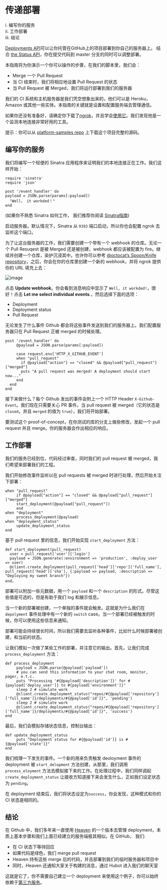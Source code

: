 # 传递部署


i. 编写你的服务  
ii. 工作部署  
iii. 结论  


[Deployments API](https://developer.github.com/v3/repos/deployments/)可以让你托管在GitHub上的项目部署到你自己的服务器上。 结合 [the Status API](https://developer.github.com/guides/building-a-ci-server/)，你在提交代码到 master 分支的同时可以调整部署。               


本指南将为你演示一个你可以操作的步骤，在我们的脚本里，我们会：       

- Merge 一个 Pull Request         
- 当 CI 结束时，我们将相应地设置 Pull Request 的状态            
- 当 Pull Request 被 Merged，我们将运行部署到我们的服务器                
         
我们的 CI 系统和主机服务器是我们凭空想象出来的，他们可以是 Heroku，Amazon 或其他一些实体。本指南的关键就是设置和配置服务端去管理通信。                 

如果你还没有准备好，请确定你下载了[ngrok](https://ngrok.com/)，并且学会[使用它](https://developer.github.com/webhooks/configuring/#using-ngrok)。我们发现他是一个监测本地连接非常好用的工具。                    

提示：你可以从 [platform-samples repo](https://github.com/github/platform-samples/tree/master/api/ruby/delivering-deployments) 上下载这个项目完整的源码。                

## 编写你的服务        

我们将编写一个轻便的 Sinatra 应用程序来证明我们的本地连接正在工作。我们这样开始：       

	require 'sinatra'        
	require 'json'          

	post '/event_handler' do           
	payload = JSON.parse(params[:payload])          
	  "Well， it workded！"         
	end         


(如果你不熟悉 Sinatra 如何工作， 我们推荐你阅读 [Sinatra指南](http://www.sinatrarb.com/))             

启动服务器。默认情况下，Sinatra 从 `9393` 端口启动，所以你也会配置 ngrok 去监听这个端口。                   

为了让这台服务器的工作，我们需要创建一个带有一个 webhook 的仓库。无论一个 Pull Resuqest 是被 Merged 还是被创建，webhook 都应该被配置为 fire。继续并创建一个仓库，染护沉浸其中。也许你可以参考 [@octocat’s Spoon/Knife repository](https://github.com/octocat/Spoon-Knife)，之后，你会在你的仓库里创建一个新的 webhook，并将 ngrok 提供你的 URL 填充上去：              

![image](images/webhook_sample_url.png)                    

点击 **Update webhook**。你会看到消息响应中显示了 `Well, it workded!`，很好！点击 **Let me select individual events**.，然后选择下面的选项：             

- Deployment      
- Deployment status     
- Pull Request     

无论发生了什么事件 Github 都会将这些事件发送到我们的服务器上。我们配置服务器只在 Pull Request 正被 merged 的时候处理。                 

```
post '/event_handler' do      
     @payload = JSON.parse(params[:payload])      

     case request.env['HTTP_X_GITHUB_EVENT']       
     when "pull_request"         
       if @payload["action"] == "closed" && @payload["pull_request"]["merged"]             
       puts "A pull request was merged! A deployment should start now..."              
     end             
  end             
end       
```

接下来做什么？每个 Github 发出的事件会附上一个 HTTP Header `X-Github-Event`。我们现在只需要关心 PR 事件。当 pull request 被 merged（它的状态是 `closed`，并且 `merged` 的值为 `true`），我们将开始部署。       

要测试这个 proof-of-concept，在你测试的库的分支上做些修改，发起一个 pull request 并且 merge。你的服务器会作出相应的响应。                 

## 工作部署  
            
我们的服务已经到位，代码经过审查，同时我们的 pull request 被 merged，我们希望来部署我们的工程。                     

我们开始修改事件监听以在 pull requests 被 merged 时进行处理，然后开始关注下部署：   
           

```
when "pull_request"        
     if @payload["action"] == "closed" && @payload["pull_request"]["merged"]        
     start_deployment(@payload["pull_request"])          
     end         
when "deployment"         
     process_deployment(@payload)              
when "deployment_status"          
     update_deployment_status          
end            
```

基于 pull request 里的信息，我们开始实现 `start_deployment` 方法：  
            
```
def start_deployment(pull_request)
  user = pull_request['user']['login']
  payload = JSON.generate(:environment => 'production', :deploy_user => user)
  @client.create_deployment(pull_request['head']['repo']['full_name'], pull_request['head']['sha'], {:payload => payload, :description => "Deploying my sweet branch"})
end，
```

部署可以附加一些元数据，用一个 `payload` 和一个 `description` 的形式。尽管这些值是可选的，但是有助于我们 log 和展示信息。         

当一个新的部署被创建，一个单独的事件就会触发。这就是为什么我们在 `depolyment` 事件处理中有一个新的 `switch` case。当一个部署已经被触发的时候，你可以使用这些信息来通知。

部署可能会持续很长时间，所以我们需要去监听各种事件，比如什么时候部署被创建，和当前的状态。

让我们模拟一次做了某些工作的部署，并注意它的输出。首先，让我们完成 `process_deployment` 方法：


```
def process_deployment             
     payload = JSON.parse(@payload['payload'])             
     # you can send this information to your chat room, monitor, pager, e.t.c.              
     puts "Processing '#{@payload['description']}' for #{payload['deploy_user']} to #{payload['environment']}"          
     sleep 2 # simulate work            
     @client.create_deployment_status("repos/#{@payload['repository']['full_name']}/deployments/#{@payload['id']}", 'pending')              
     sleep 2 # simulate work              
     @client.create_deployment_status("repos/#{@payload['repository']['full_name']}/deployments/#{@payload['id']}", 'success')            
end           
```

最后，我们会模拟存储状态信息，控制台输出：

```，
def update_deployment_status          
     puts "Deployment status for #{@payload['id']} is #{@payload['state']}"          
end         
```

我们梳理一下发生的事件。一个新的用来负责触发 deoloyment 事件的 deployment 被 `start_delopment` 方法创建，从那里，我们调用 `process_eloyment` 方法去模拟接下来的工作。在处理过程中，我们同样调起 `create_deployment_status` 让接收方知道接下来会发生什么，正如我们设定状态为 `pending`。     

在 deployment 结束后，我们将状态设定为`success`，你会发现，这种模式和你的 CI 状态是相同的。                 

## 结论         

在 Github 中，我们多年来一直使用 [Heaven](https://github.com/atmos/heaven) 的一个版本去管理 deployment，本质上基本步骤和我们上面已经建立的服务端极其相似。在 GitHub， 我们:          

- 在 CI 状态下等待回应               
- 如果代码是绿色，我们 merge pull request          
- Heaven 持有这些 merge 后的代码，并且部署到我们的临时服务器和项目中       
- 同时，Heaven 还通知大家关于构建的消息，通过 Hubot 进入我们的聊天室                          

这就是它了，你不需要自己建立一个 deployment 来使用这个例子，你可以始终依赖于[第三方服务](https://github.com/integrations)。       

